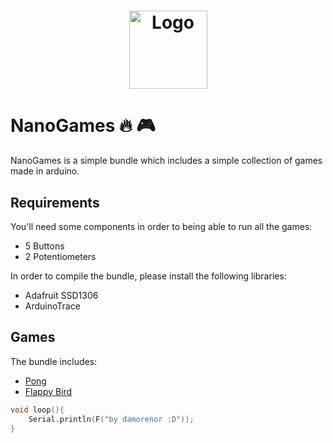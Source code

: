 <h1 align="center">
    <img src="https://github.com/damorenor/develop/NanoGames.png?raw=true" alt="Logo" width="125" height="125">
</h1>

# NanoGames :fire: :video_game:

NanoGames is a simple bundle which includes a simple collection of games made in arduino.

## Requirements

You'll need some components in order to being able to run all the games:
- 5 Buttons
-  2 Potentiometers

In order to compile the bundle, please install the following libraries:
- Adafruit SSD1306
- ArduinoTrace

## Games
The bundle includes:
- [Pong](https://michaelteeuw.nl/post/building-pong/)
- [Flappy Bird](https://gitlab.com/richardathome/nano-bird)

```cpp
void loop(){
    Serial.println(F("by damorenor :D"));
}
```
